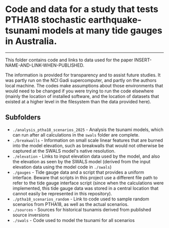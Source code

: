 # Code and data for a study that tests PTHA18 stochastic earthquake-tsunami models at many tide gauges in Australia.
--------------------------------------------------------------------------------------------------------------------

This folder contains code and links to data used for the paper INSERT-NAME-AND-LINK-WHEN-PUBLISHED.

The information is provided for transparency and to assist future studies.
It was partly run on the NCI Gadi supercomputer, and partly on the authors
local machine. The codes make assumptions about those environments that would
need to be changed if you were trying to run the code elsewhere (mainly the
location of installed software, and the location of datasets that existed at a
higher level in the filesystem than the data provided here).

## Subfolders
* `./analysis_ptha18_scenarios_2025` - Analysis the tsunami models, which can run after all calculations in the `swals` folder are complete.
* `./breakwalls` - Information on small scale linear features that are burned into the model elevation, such as breakwalls that would not otherwise be captured at the SWALS model's native resolution.
* `./elevation` - Links to input elevation data used by the model, and also the elevation as seen by the SWALS model (derived from the input elevation data using the model code in `./swals`)
* `./gauges` - Tide gauge data and a script that provides a uniform interface. Beware that scripts in this project use a different file path to refer to the tide gauge interface script (since when the calculations were implemented, this tide gauge data was stored in a central location that cannot easily be represented in this repository). 
* `./ptha18_scenarios_random` - Link to code used to sample random scenarios from PTHA18, as well as the actual scenarios.
* `./sources` - Sources for historical tsunamis derived from published source inversions
* `./swals` - Code used to model the tsunami for all scenarios
